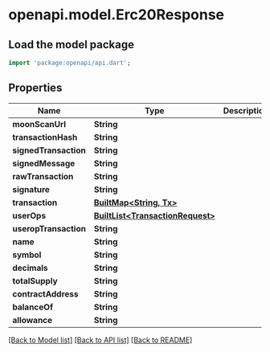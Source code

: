 # openapi.model.Erc20Response

## Load the model package
```dart
import 'package:openapi/api.dart';
```

## Properties
Name | Type | Description | Notes
------------ | ------------- | ------------- | -------------
**moonScanUrl** | **String** |  | [optional] 
**transactionHash** | **String** |  | 
**signedTransaction** | **String** |  | 
**signedMessage** | **String** |  | [optional] 
**rawTransaction** | **String** |  | [optional] 
**signature** | **String** |  | [optional] 
**transaction** | [**BuiltMap&lt;String, Tx&gt;**](Tx.md) |  | [optional] 
**userOps** | [**BuiltList&lt;TransactionRequest&gt;**](TransactionRequest.md) |  | [optional] 
**useropTransaction** | **String** |  | [optional] 
**name** | **String** |  | [optional] 
**symbol** | **String** |  | [optional] 
**decimals** | **String** |  | [optional] 
**totalSupply** | **String** |  | [optional] 
**contractAddress** | **String** |  | [optional] 
**balanceOf** | **String** |  | [optional] 
**allowance** | **String** |  | [optional] 

[[Back to Model list]](../README.md#documentation-for-models) [[Back to API list]](../README.md#documentation-for-api-endpoints) [[Back to README]](../README.md)


